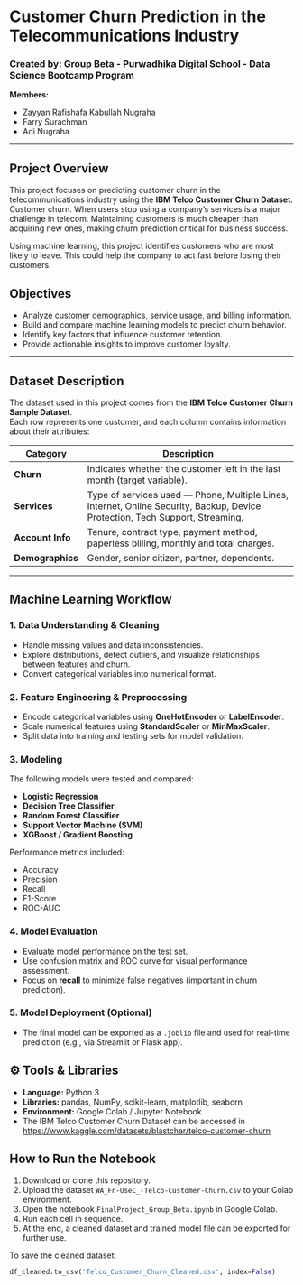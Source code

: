 # Customer Churn Prediction in the Telecommunications Industry

### Created by: Group Beta - Purwadhika Digital School - Data Science Bootcamp Program
**Members:** 
- Zayyan Rafishafa Kabullah Nugraha
- Farry Surachman
- Adi Nugraha

---

## Project Overview

This project focuses on predicting customer churn in the telecommunications industry using the **IBM Telco Customer Churn Dataset**.  
Customer churn. When users stop using a company’s services is a major challenge in telecom. Maintaining customers is much cheaper than acquiring new ones, making churn prediction critical for business success.  

Using machine learning, this project identifies customers who are most likely to leave. This could help the company to act fast before losing their customers.


## Objectives

- Analyze customer demographics, service usage, and billing information.  
- Build and compare machine learning models to predict churn behavior.  
- Identify key factors that influence customer retention.  
- Provide actionable insights to improve customer loyalty.

---

## Dataset Description

The dataset used in this project comes from the **IBM Telco Customer Churn Sample Dataset**.  
Each row represents one customer, and each column contains information about their attributes:

| Category | Description |
|-----------|-------------|
| **Churn** | Indicates whether the customer left in the last month (target variable). |
| **Services** | Type of services used — Phone, Multiple Lines, Internet, Online Security, Backup, Device Protection, Tech Support, Streaming. |
| **Account Info** | Tenure, contract type, payment method, paperless billing, monthly and total charges. |
| **Demographics** | Gender, senior citizen, partner, dependents. |

---

## Machine Learning Workflow

### 1. Data Understanding & Cleaning
- Handle missing values and data inconsistencies.  
- Explore distributions, detect outliers, and visualize relationships between features and churn.  
- Convert categorical variables into numerical format.

### 2. Feature Engineering & Preprocessing
- Encode categorical variables using **OneHotEncoder** or **LabelEncoder**.  
- Scale numerical features using **StandardScaler** or **MinMaxScaler**.  
- Split data into training and testing sets for model validation.

### 3. Modeling
The following models were tested and compared:
- **Logistic Regression**  
- **Decision Tree Classifier**  
- **Random Forest Classifier**  
- **Support Vector Machine (SVM)**  
- **XGBoost / Gradient Boosting**

Performance metrics included:
- Accuracy  
- Precision  
- Recall  
- F1-Score  
- ROC-AUC

### 4. Model Evaluation
- Evaluate model performance on the test set.  
- Use confusion matrix and ROC curve for visual performance assessment.  
- Focus on **recall** to minimize false negatives (important in churn prediction).

### 5. Model Deployment (Optional)
- The final model can be exported as a `.joblib` file and used for real-time prediction (e.g., via Streamlit or Flask app).

## ⚙️ Tools & Libraries

- **Language:** Python 3  
- **Libraries:** pandas, NumPy, scikit-learn, matplotlib, seaborn  
- **Environment:** Google Colab / Jupyter Notebook
- The IBM Telco Customer Churn Dataset can be accessed in https://www.kaggle.com/datasets/blastchar/telco-customer-churn


## How to Run the Notebook

1. Download or clone this repository.  
2. Upload the dataset `WA_Fn-UseC_-Telco-Customer-Churn.csv` to your Colab environment.  
3. Open the notebook `FinalProject_Group_Beta.ipynb` in Google Colab.  
4. Run each cell in sequence.  
5. At the end, a cleaned dataset and trained model file can be exported for further use.

To save the cleaned dataset:
```python
df_cleaned.to_csv('Telco_Customer_Churn_Cleaned.csv', index=False)
